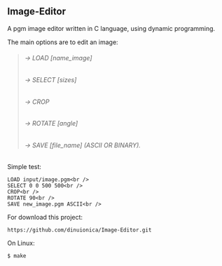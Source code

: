 
## Image-Editor<br />

 A pgm image editor written in C language, using dynamic programming.

 The main options are to edit an image:
 
 >###### -> LOAD [name_image]<br />
 >###### -> SELECT [sizes]<br />
 >###### -> CROP<br />
 >###### -> ROTATE [angle]<br />
 >###### -> SAVE [file_name] (ASCII OR BINARY).<br />

Simple test:<br />
```
LOAD input/image.pgm<br />
SELECT 0 0 500 500<br />
CROP<br />
ROTATE 90<br />
SAVE new_image.pgm ASCII<br />
```
For download this project:
```
https://github.com/dinuionica/Image-Editor.git
```

On Linux:

```
$ make
```

